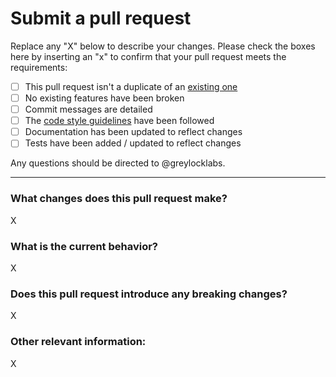 # Submit a pull request

Replace any "X" below to describe your changes. Please check the boxes here by
inserting an "x" to confirm that your pull request meets the requirements:

- [ ] This pull request isn't a duplicate of an [existing one][1]
- [ ] No existing features have been broken
- [ ] Commit messages are detailed
- [ ] The [code style guidelines][2] have been followed
- [ ] Documentation has been updated to reflect changes
- [ ] Tests have been added / updated to reflect changes

Any questions should be directed to @greylocklabs.

---

### What changes does this pull request make?

X

### What is the current behavior?

X

### Does this pull request introduce any breaking changes?

X

### Other relevant information:

X

[1]: https://github.com/greylocklabs/js/pulls
[2]: https://github.com/greylocklabs/js/blob/master/.github/CONTRIBUTING.md#code-style
